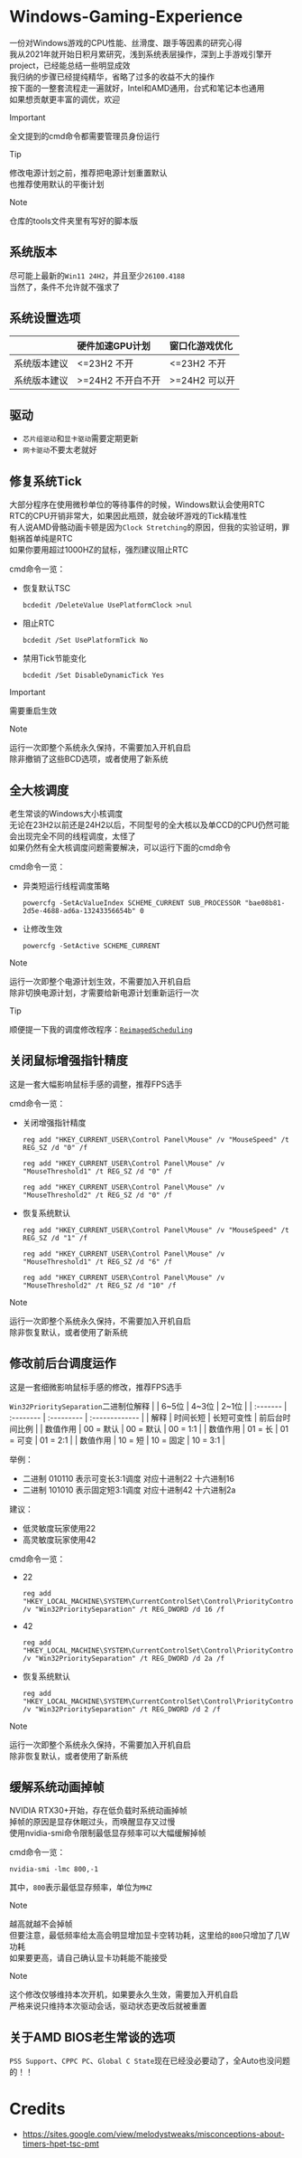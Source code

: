 # Windows-Gaming-Experience
一份对Windows游戏的CPU性能、丝滑度、跟手等因素的研究心得  
我从2021年就开始日积月累研究，浅到系统表层操作，深到上手游戏引擎开project，已经能总结一些明显成效  
我归纳的步骤已经提纯精华，省略了过多的收益不大的操作  
按下面的一整套流程走一遍就好，Intel和AMD通用，台式和笔记本也通用  
如果想贡献更丰富的调优，欢迎  

> [!IMPORTANT]
> 全文提到的cmd命令都需要管理员身份运行  

> [!TIP]
> 修改电源计划之前，推荐把电源计划重置默认  
> 也推荐使用默认的平衡计划  

> [!NOTE]
> 仓库的tools文件夹里有写好的脚本版  

## 系统版本
尽可能上最新的`Win11 24H2`，并且至少`26100.4188`  
当然了，条件不允许就不强求了  

## 系统设置选项
|              | 硬件加速GPU计划   | 窗口化游戏优化 |
| :----------- | :---------------- | :------------- |
| 系统版本建议 | <=23H2 不开       | <=23H2 不开    |
| 系统版本建议 | >=24H2 不开白不开 | >=24H2 可以开  |

## 驱动
- `芯片组驱动`和`显卡驱动`需要定期更新  
- `网卡驱动`不要太老就好  

## 修复系统Tick
大部分程序在使用微秒单位的等待事件的时候，Windows默认会使用RTC  
RTC的CPU开销非常大，如果因此瓶颈，就会破坏游戏的Tick精准性  
有人说AMD骨骼动画卡顿是因为`Clock Stretching`的原因，但我的实验证明，罪魁祸首单纯是RTC  
如果你要用超过1000HZ的鼠标，强烈建议阻止RTC  
  
cmd命令一览：
- 恢复默认TSC
    ```
    bcdedit /DeleteValue UsePlatformClock >nul
    ```
- 阻止RTC
    ```
    bcdedit /Set UsePlatformTick No
    ```
- 禁用Tick节能变化
    ```
    bcdedit /Set DisableDynamicTick Yes
    ```

> [!IMPORTANT]
> 需要重启生效  

> [!NOTE]
> 运行一次即整个系统永久保持，不需要加入开机自启  
> 除非撤销了这些BCD选项，或者使用了新系统  

## 全大核调度
老生常谈的Windows大小核调度  
无论在23H2以前还是24H2以后，不同型号的全大核以及单CCD的CPU仍然可能会出现完全不同的线程调度，太怪了  
如果仍然有全大核调度问题需要解决，可以运行下面的cmd命令  
  
cmd命令一览：
- 异类短运行线程调度策略
    ```
    powercfg -SetAcValueIndex SCHEME_CURRENT SUB_PROCESSOR "bae08b81-2d5e-4688-ad6a-13243356654b" 0
    ```
- 让修改生效
    ```
    powercfg -SetActive SCHEME_CURRENT
    ```

> [!NOTE]
> 运行一次即整个电源计划生效，不需要加入开机自启  
> 除非切换电源计划，才需要给新电源计划重新运行一次  

> [!TIP]
> 顺便提一下我的调度修改程序：[`ReimagedScheduling`](https://github.com/Yukiriri/ReimaginedScheduling)

## 关闭鼠标增强指针精度
这是一套大幅影响鼠标手感的调整，推荐FPS选手  
  
cmd命令一览：
- 关闭增强指针精度
    ```
    reg add "HKEY_CURRENT_USER\Control Panel\Mouse" /v "MouseSpeed" /t REG_SZ /d "0" /f
    ```
    ```
    reg add "HKEY_CURRENT_USER\Control Panel\Mouse" /v "MouseThreshold1" /t REG_SZ /d "0" /f
    ```
    ```
    reg add "HKEY_CURRENT_USER\Control Panel\Mouse" /v "MouseThreshold2" /t REG_SZ /d "0" /f
    ```
- 恢复系统默认
    ```
    reg add "HKEY_CURRENT_USER\Control Panel\Mouse" /v "MouseSpeed" /t REG_SZ /d "1" /f
    ```
    ```
    reg add "HKEY_CURRENT_USER\Control Panel\Mouse" /v "MouseThreshold1" /t REG_SZ /d "6" /f
    ```
    ```
    reg add "HKEY_CURRENT_USER\Control Panel\Mouse" /v "MouseThreshold2" /t REG_SZ /d "10" /f
    ```

> [!NOTE]
> 运行一次即整个系统永久保持，不需要加入开机自启  
> 除非恢复默认，或者使用了新系统  

## 修改前后台调度运作
这是一套细微影响鼠标手感的修改，推荐FPS选手  
  
`Win32PrioritySeparation`二进制位解释
|          | 6~5位     | 4~3位      | 2~1位          |
| :------- | :-------- | :--------- | :------------- |
| 解释     | 时间长短  | 长短可变性 | 前后台时间比例 |
| 数值作用 | 00 = 默认 | 00 = 默认  | 00 = 1:1       |
| 数值作用 | 01 = 长   | 01 = 可变  | 01 = 2:1       |
| 数值作用 | 10 = 短   | 10 = 固定  | 10 = 3:1       |

举例：
- 二进制 010110 表示可变长3:1调度 对应十进制22 十六进制16
- 二进制 101010 表示固定短3:1调度 对应十进制42 十六进制2a

建议：
- 低灵敏度玩家使用22
- 高灵敏度玩家使用42

cmd命令一览：
- 22
    ```
    reg add "HKEY_LOCAL_MACHINE\SYSTEM\CurrentControlSet\Control\PriorityControl" /v "Win32PrioritySeparation" /t REG_DWORD /d 16 /f
    ```
- 42
    ```
    reg add "HKEY_LOCAL_MACHINE\SYSTEM\CurrentControlSet\Control\PriorityControl" /v "Win32PrioritySeparation" /t REG_DWORD /d 2a /f
    ```
- 恢复系统默认
    ```
    reg add "HKEY_LOCAL_MACHINE\SYSTEM\CurrentControlSet\Control\PriorityControl" /v "Win32PrioritySeparation" /t REG_DWORD /d 2 /f
    ```

> [!NOTE]
> 运行一次即整个系统永久保持，不需要加入开机自启  
> 除非恢复默认，或者使用了新系统  

## 缓解系统动画掉帧
NVIDIA RTX30+开始，存在低负载时系统动画掉帧  
掉帧的原因是显存休眠过头，而唤醒显存又过慢  
使用nvidia-smi命令限制最低显存频率可以大幅缓解掉帧  
  
cmd命令一览：
```
nvidia-smi -lmc 800,-1
```

其中，`800`表示最低显存频率，单位为`MHZ`

> [!NOTE]
> 越高就越不会掉帧  
> 但要注意，最低频率给太高会明显增加显卡空转功耗，这里给的`800`只增加了几W功耗  
> 如果要更高，请自己确认显卡功耗能不能接受  

> [!NOTE]
> 这个修改仅够维持本次开机，如果要永久生效，需要加入开机自启  
> 严格来说只维持本次驱动会话，驱动状态更改后就被重置  

## 关于AMD BIOS老生常谈的选项
`PSS Support`、`CPPC PC`、`Global C State`现在已经没必要动了，全Auto也没问题的！！

# Credits
- https://sites.google.com/view/melodystweaks/misconceptions-about-timers-hpet-tsc-pmt
